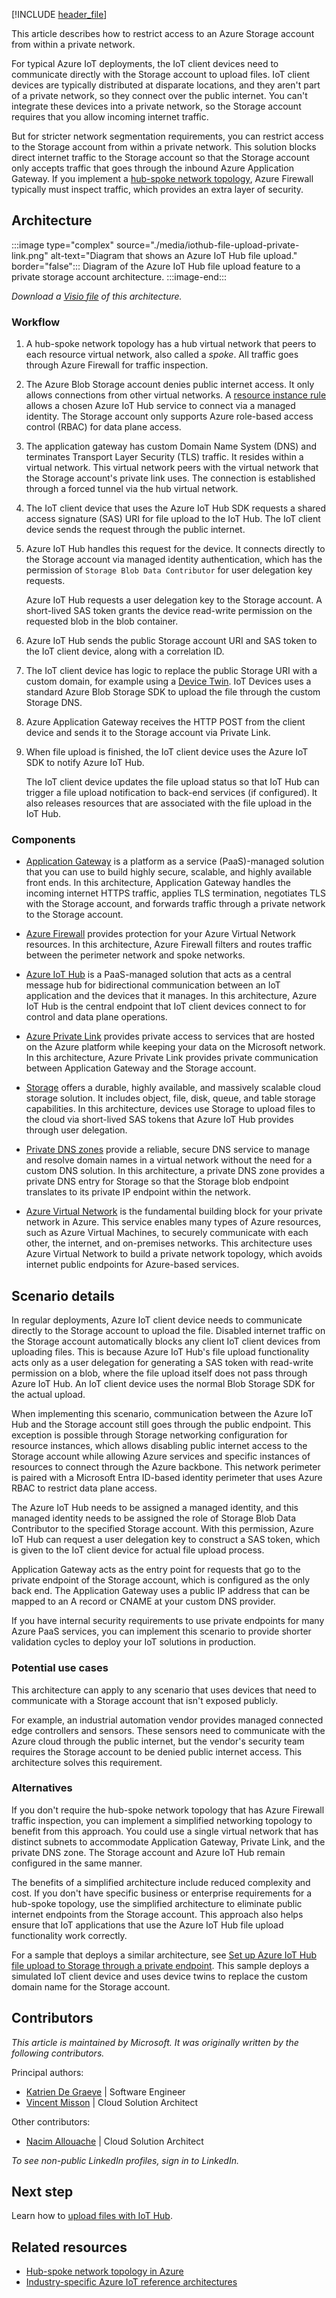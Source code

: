 [!INCLUDE [header_file](../../../includes/sol-idea-header.md)]

This article describes how to restrict access to an Azure Storage account from within a private network.

For typical Azure IoT deployments, the IoT client devices need to communicate directly with the Storage account to upload files. IoT client devices are typically distributed at disparate locations, and they aren't part of a private network, so they connect over the public internet. You can't integrate these devices into a private network, so the Storage account requires that you allow incoming internet traffic.

But for stricter network segmentation requirements, you can restrict access to the Storage account from within a private network. This solution blocks direct internet traffic to the Storage account so that the Storage account only accepts traffic that goes through the inbound Azure Application Gateway. If you implement a [hub-spoke network topology](../../networking/architecture/hub-spoke.yml), Azure Firewall typically must inspect traffic, which provides an extra layer of security.

## Architecture

:::image type="complex" source="./media/iothub-file-upload-private-link.png" alt-text="Diagram that shows an Azure IoT Hub file upload." border="false":::
   Diagram of the Azure IoT Hub file upload feature to a private storage account architecture.
:::image-end:::

*Download a [Visio file](https://arch-center.azureedge.net/azure-iot-file-upload-private-network.vsdx) of this architecture.*

### Workflow

1. A hub-spoke network topology has a hub virtual network that peers to each resource virtual network, also called a *spoke*. All traffic goes through Azure Firewall for traffic inspection.

1. The Azure Blob Storage account denies public internet access. It only allows connections from other virtual networks. A [resource instance rule](/azure/storage/common/storage-network-security#grant-access-from-azure-resource-instances) allows a chosen Azure IoT Hub service to connect via a managed identity. The Storage account only supports Azure role-based access control (RBAC) for data plane access.
1. The application gateway has custom Domain Name System (DNS) and terminates Transport Layer Security (TLS) traffic. It resides within a virtual network. This virtual network peers with the virtual network that the Storage account's private link uses. The connection is established through a forced tunnel via the hub virtual network.
1. The IoT client device that uses the Azure IoT Hub SDK requests a shared access signature (SAS) URI for file upload to the IoT Hub. The IoT client device sends the request through the public internet.
1. Azure IoT Hub handles this request for the device. It connects directly to the Storage account via managed identity authentication, which has the permission of `Storage Blob Data Contributor` for user delegation key requests.

   Azure IoT Hub requests a user delegation key to the Storage account. A short-lived SAS token grants the device read-write permission on the requested blob in the blob container.

1. Azure IoT Hub sends the public Storage account URI and SAS token to the IoT client device, along with a correlation ID.
1. The IoT client device has logic to replace the public Storage URI with a custom domain, for example using a [Device Twin](/azure/iot-hub/iot-hub-devguide-device-twins). IoT Devices uses a standard Azure Blob Storage SDK to upload the file through the custom Storage DNS.
1. Azure Application Gateway receives the HTTP POST from the client device and sends it to the Storage account via Private Link.
1. When file upload is finished, the IoT client device uses the Azure IoT SDK to notify Azure IoT Hub.

   The IoT client device updates the file upload status so that IoT Hub can trigger a file upload notification to back-end services (if configured). It also releases resources that are associated with the file upload in the IoT Hub.

### Components

- [Application Gateway](/azure/well-architected/service-guides/azure-application-gateway) is a platform as a service (PaaS)-managed solution that you can use to build highly secure, scalable, and highly available front ends. In this architecture, Application Gateway handles the incoming internet HTTPS traffic, applies TLS termination, negotiates TLS with the Storage account, and forwards traffic through a private network to the Storage account.

- [Azure Firewall](/azure/well-architected/service-guides/azure-firewall) provides protection for your Azure Virtual Network resources. In this architecture, Azure Firewall filters and routes traffic between the perimeter network and spoke networks.
- [Azure IoT Hub](https://azure.microsoft.com/products/iot-hub/) is a PaaS-managed solution that acts as a central message hub for bidirectional communication between an IoT application and the devices that it manages. In this architecture, Azure IoT Hub is the central endpoint that IoT client devices connect to for control and data plane operations.
- [Azure Private Link](https://learn.microsoft.com/azure/private-link/) provides private access to services that are hosted on the Azure platform while keeping your data on the Microsoft network. In this architecture, Azure Private Link provides private communication between Application Gateway and the Storage account.
- [Storage](/azure/well-architected/service-guides/storage-accounts/security) offers a durable, highly available, and massively scalable cloud storage solution. It includes object, file, disk, queue, and table storage capabilities. In this architecture, devices use Storage to upload files to the cloud via short-lived SAS tokens that Azure IoT Hub provides through user delegation.
- [Private DNS zones](https://learn.microsoft.com/azure/dns/private-dns-overview) provide a reliable, secure DNS service to manage and resolve domain names in a virtual network without the need for a custom DNS solution. In this architecture, a private DNS zone provides a private DNS entry for Storage so that the Storage blob endpoint translates to its private IP endpoint within the network.
- [Azure Virtual Network](https://azure.microsoft.com/services/virtual-network/) is the fundamental building block for your private network in Azure. This service enables many types of Azure resources, such as Azure Virtual Machines, to securely communicate with each other, the internet, and on-premises networks. This architecture uses Azure Virtual Network to build a private network topology, which avoids internet public endpoints for Azure-based services.

## Scenario details

In regular deployments, Azure IoT client device needs to communicate directly to the Storage account to upload the file. Disabled internet traffic on the Storage account automatically blocks any client IoT client devices from uploading files. This is because Azure IoT Hub's file upload functionality acts only as a user delegation for generating a SAS token with read-write permission on a blob, where the file upload itself does not pass through Azure IoT Hub. An IoT client device uses the normal Blob Storage SDK for the actual upload.

When implementing this scenario, communication between the Azure IoT Hub and the Storage account still goes through the public endpoint. This exception is possible through Storage networking configuration for resource instances, which allows disabling public internet access to the Storage account while allowing Azure services and specific instances of resources to connect through the Azure backbone. This network perimeter is paired with a Microsoft Entra ID-based identity perimeter that uses Azure RBAC to restrict data plane access.

The Azure IoT Hub needs to be assigned a managed identity, and this managed identity needs to be assigned the role of Storage Blob Data Contributor to the specified Storage account. With this permission, Azure IoT Hub can request a user delegation key to construct a SAS token, which is given to the IoT client device for actual file upload process.

Application Gateway acts as the entry point for requests that go to the private endpoint of the Storage account, which is configured as the only back end. The Application Gateway uses a public IP address that can be mapped to an A record or CNAME at your custom DNS provider.

If you have internal security requirements to use private endpoints for many Azure PaaS services, you can implement this scenario to provide shorter validation cycles to deploy your IoT solutions in production.

### Potential use cases

This architecture can apply to any scenario that uses devices that need to communicate with a Storage account that isn't exposed publicly.

For example, an industrial automation vendor provides managed connected edge controllers and sensors. These sensors need to communicate with the Azure cloud through the public internet, but the vendor's security team requires the Storage account to be denied public internet access. This architecture solves this requirement.

### Alternatives

If you don't require the hub-spoke network topology that has Azure Firewall traffic inspection, you can implement a simplified networking topology to benefit from this approach. You could use a single virtual network that has distinct subnets to accommodate Application Gateway, Private Link, and the private DNS zone. The Storage account and Azure IoT Hub remain configured in the same manner.

The benefits of a simplified architecture include reduced complexity and cost. If you don't have specific business or enterprise requirements for a hub-spoke topology, use the simplified architecture to eliminate public internet endpoints from the Storage account. This approach also helps ensure that IoT applications that use the Azure IoT Hub file upload functionality work correctly.

For a sample that deploys a similar architecture, see [Set up Azure IoT Hub file upload to Storage through a private endpoint](https://github.com/Azure-Samples/azure-edge-extensions-iothub-fileupload-privatelink). This sample deploys a simulated IoT client device and uses device twins to replace the custom domain name for the Storage account.

## Contributors

*This article is maintained by Microsoft. It was originally written by the following contributors.*

Principal authors:

- [Katrien De Graeve](https://linkedin.com/in/katriendg/) | Software Engineer
- [Vincent Misson](https://www.linkedin.com/in/vmisson/) | Cloud Solution Architect

Other contributors:

- [Nacim Allouache](https://www.linkedin.com/in/nacim-allouache/) | Cloud Solution Architect

*To see non-public LinkedIn profiles, sign in to LinkedIn.*

## Next step

Learn how to [upload files with IoT Hub](/azure/iot-hub/iot-hub-devguide-file-upload).

## Related resources

- [Hub-spoke network topology in Azure](../../networking/architecture/hub-spoke.yml)
- [Industry-specific Azure IoT reference architectures](../../reference-architectures/iot/industry-iot-hub-page.md)
